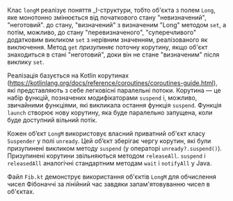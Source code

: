 Клас `longM` реалізує поняття _I-структури, тобто об'єкта з полем `Long`, яке монотонно змінюється від початкового стану "невизначений", "неготовий".
 до стану, "визначений" з визначеним "Long" методом `set`, а потім, можливо, до стану "перевизначеного", "суперечливого" додатковим викликом
`set` з нерівним значенням, реалізованого як виключення.
Метод `get` _призупиняє_ поточну корутину, якщо об'єкт знаходиться в стані "неготовий", доки він не стане "визначеним" після виклику `set`.

Реалізація базується на Kotlin корутинах (https://kotlinlang.org/docs/reference/coroutines/coroutines-guide.html), які представляють з себе легковісні паралельні потоки.
Корутина — це набір функцій, позначених модифікаторами `suspend` і, можливо, звичайними функціями, які викликала остання функція `suspend`.
Функція `launch` створює нову корутину, яка буде паралельно запущена, коли буде доступний вільний потік.

Кожен об’єкт `LongM` використовує власний приватний об'єкт класу `Suspender` у полі `unready`.
Цей об’єкт зберігає чергу корутин, які були призупинені викликом методу `suspend` (у операторі `unready?.suspend()`).
Призупинені корутини звільняються методом `releaseAll`.
`suspend` і `releasedAll` аналогічні стандартним методам `wait` і `notifyAll` у Java.

Файл `Fib.kt` демонструє використання об'єктів `LongM` для обчислення чисел Фібоначчі за лінійний час завдяки запам'ятовуванню чисел в об'єктах.
